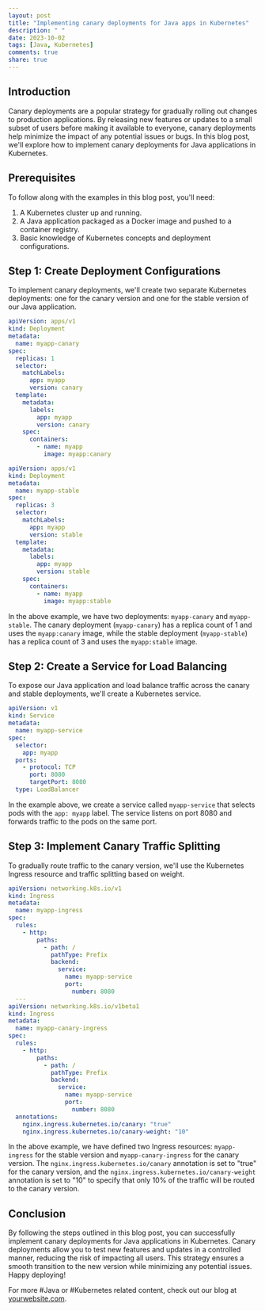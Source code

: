 ```yaml
---
layout: post
title: "Implementing canary deployments for Java apps in Kubernetes"
description: " "
date: 2023-10-02
tags: [Java, Kubernetes]
comments: true
share: true
---
```


## Introduction

Canary deployments are a popular strategy for gradually rolling out changes to production applications. By releasing new features or updates to a small subset of users before making it available to everyone, canary deployments help minimize the impact of any potential issues or bugs. In this blog post, we'll explore how to implement canary deployments for Java applications in Kubernetes.

## Prerequisites

To follow along with the examples in this blog post, you'll need:

1. A Kubernetes cluster up and running.
2. A Java application packaged as a Docker image and pushed to a container registry.
3. Basic knowledge of Kubernetes concepts and deployment configurations.

## Step 1: Create Deployment Configurations

To implement canary deployments, we'll create two separate Kubernetes deployments: one for the canary version and one for the stable version of our Java application.

```yaml
apiVersion: apps/v1
kind: Deployment
metadata:
  name: myapp-canary
spec:
  replicas: 1
  selector:
    matchLabels:
      app: myapp
      version: canary
  template:
    metadata:
      labels:
        app: myapp
        version: canary
    spec:
      containers:
        - name: myapp
          image: myapp:canary
```

```yaml
apiVersion: apps/v1
kind: Deployment
metadata:
  name: myapp-stable
spec:
  replicas: 3
  selector:
    matchLabels:
      app: myapp
      version: stable
  template:
    metadata:
      labels:
        app: myapp
        version: stable
    spec:
      containers:
        - name: myapp
          image: myapp:stable
```

In the above example, we have two deployments: `myapp-canary` and `myapp-stable`. The canary deployment (`myapp-canary`) has a replica count of 1 and uses the `myapp:canary` image, while the stable deployment (`myapp-stable`) has a replica count of 3 and uses the `myapp:stable` image.

## Step 2: Create a Service for Load Balancing

To expose our Java application and load balance traffic across the canary and stable deployments, we'll create a Kubernetes service.

```yaml
apiVersion: v1
kind: Service
metadata:
  name: myapp-service
spec:
  selector:
    app: myapp
  ports:
    - protocol: TCP
      port: 8080
      targetPort: 8080
  type: LoadBalancer
```

In the example above, we create a service called `myapp-service` that selects pods with the `app: myapp` label. The service listens on port 8080 and forwards traffic to the pods on the same port.

## Step 3: Implement Canary Traffic Splitting

To gradually route traffic to the canary version, we'll use the Kubernetes Ingress resource and traffic splitting based on weight.

```yaml
apiVersion: networking.k8s.io/v1
kind: Ingress
metadata:
  name: myapp-ingress
spec:
  rules:
    - http:
        paths:
          - path: /
            pathType: Prefix
            backend:
              service:
                name: myapp-service
                port:
                  number: 8080
  ---
apiVersion: networking.k8s.io/v1beta1
kind: Ingress
metadata:
  name: myapp-canary-ingress
spec:
  rules:
    - http:
        paths:
          - path: /
            pathType: Prefix
            backend:
              service:
                name: myapp-service
                port:
                  number: 8080
  annotations:
    nginx.ingress.kubernetes.io/canary: "true"
    nginx.ingress.kubernetes.io/canary-weight: "10"
```

In the above example, we have defined two Ingress resources: `myapp-ingress` for the stable version and `myapp-canary-ingress` for the canary version. The `nginx.ingress.kubernetes.io/canary` annotation is set to "true" for the canary version, and the `nginx.ingress.kubernetes.io/canary-weight` annotation is set to "10" to specify that only 10% of the traffic will be routed to the canary version.

## Conclusion

By following the steps outlined in this blog post, you can successfully implement canary deployments for Java applications in Kubernetes. Canary deployments allow you to test new features and updates in a controlled manner, reducing the risk of impacting all users. This strategy ensures a smooth transition to the new version while minimizing any potential issues. Happy deploying!

For more #Java or #Kubernetes related content, check out our blog at [yourwebsite.com](https://yourwebsite.com).
